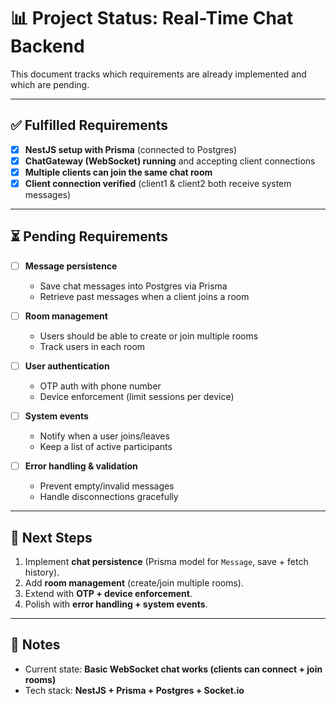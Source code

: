 # 📊 Project Status: Real-Time Chat Backend

This document tracks which requirements are already implemented and which are pending.

---

## ✅ Fulfilled Requirements

- [x] **NestJS setup with Prisma** (connected to Postgres)
- [x] **ChatGateway (WebSocket) running** and accepting client connections
- [x] **Multiple clients can join the same chat room**
- [x] **Client connection verified** (client1 & client2 both receive system messages)

---

## ⏳ Pending Requirements

- [ ] **Message persistence**  
  - Save chat messages into Postgres via Prisma
  - Retrieve past messages when a client joins a room

- [ ] **Room management**  
  - Users should be able to create or join multiple rooms
  - Track users in each room

- [ ] **User authentication**  
  - OTP auth with phone number  
  - Device enforcement (limit sessions per device)

- [ ] **System events**  
  - Notify when a user joins/leaves  
  - Keep a list of active participants

- [ ] **Error handling & validation**  
  - Prevent empty/invalid messages  
  - Handle disconnections gracefully

---

## 📌 Next Steps

1. Implement **chat persistence** (Prisma model for `Message`, save + fetch history).  
2. Add **room management** (create/join multiple rooms).  
3. Extend with **OTP + device enforcement**.  
4. Polish with **error handling + system events**.  

---

## 🔎 Notes

- Current state: **Basic WebSocket chat works (clients can connect + join rooms)**  
- Tech stack: **NestJS + Prisma + Postgres + Socket.io**
